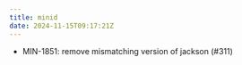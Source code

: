 ```yaml
---
title: minid
date: 2024-11-15T09:17:21Z
---
```

- MIN-1851: remove mismatching version of jackson (#311)

